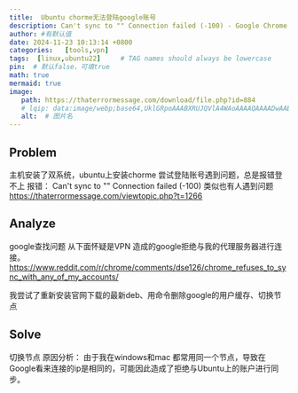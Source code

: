 ```yaml
---
title:  Ubuntu chorme无法登陆google账号
description: Can't sync to "" Connection failed (-100) - Google Chrome
author: #有默认值
date: 2024-11-23 10:13:14 +0800
categories:   [tools,vpn]
tags:  [linux,ubuntu22]     # TAG names should always be lowercase
pin:  # 默认false，可填true
math: true
mermaid: true
image:
   path: https://thaterrormessage.com/download/file.php?id=884
   # lqip: data:image/webp;base64,UklGRpoAAABXRUJQVlA4WAoAAAAQAAAADwAABwAAQUxQSDIAAAARL0AmbZurmr57yyIiqE8oiG0bejIYEQTgqiDA9vqnsUSI6H+oAERp2HZ65qP/VIAWAFZQOCBCAAAA8AEAnQEqEAAIAAVAfCWkAALp8sF8rgRgAP7o9FDvMCkMde9PK7euH5M1m6VWoDXf2FkP3BqV0ZYbO6NA/VFIAAA
   alt:  # 图片名
---
```



## Problem
主机安装了双系统，ubuntu上安装chorme 尝试登陆账号遇到问题，总是报错登不上
报错：
Can't sync to "" Connection failed (-100) 
类似也有人遇到问题
https://thaterrormessage.com/viewtopic.php?t=1266

## Analyze
google查找问题
从下面怀疑是VPN 造成的google拒绝与我的代理服务器进行连接。
https://www.reddit.com/r/chrome/comments/dse126/chrome_refuses_to_sync_with_any_of_my_accounts/

我尝试了重新安装官网下载的最新deb、用命令删除google的用户缓存、切换节点


## Solve
切换节点
原因分析：
由于我在windows和mac 都常用同一个节点，导致在Google看来连接的ip是相同的，可能因此造成了拒绝与Ubuntu上的账户进行同步。
